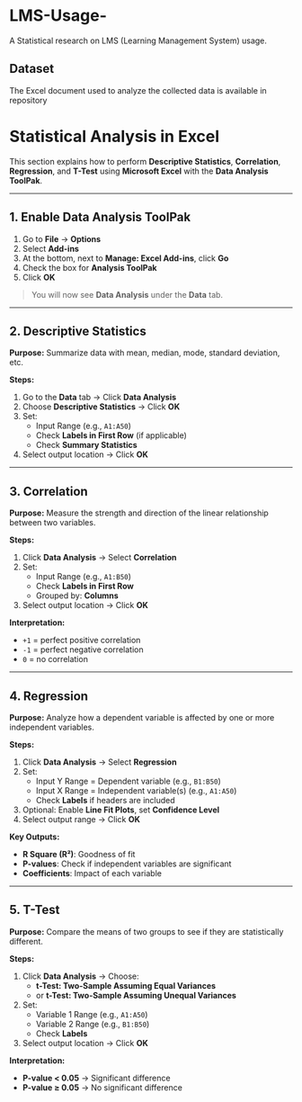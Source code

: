 # LMS-Usage-

A Statistical research on LMS (Learning Management System) usage.

##  Dataset

The Excel document used to analyze the collected data is available in repository

#  Statistical Analysis in Excel

This section explains how to perform **Descriptive Statistics**, **Correlation**, **Regression**, and **T-Test** using **Microsoft Excel** with the **Data Analysis ToolPak**.

---

##  1. Enable Data Analysis ToolPak

1. Go to **File** → **Options**
2. Select **Add-ins**
3. At the bottom, next to **Manage: Excel Add-ins**, click **Go**
4. Check the box for **Analysis ToolPak**
5. Click **OK**

> You will now see **Data Analysis** under the **Data** tab.

---

##  2. Descriptive Statistics

**Purpose:** Summarize data with mean, median, mode, standard deviation, etc.

**Steps:**
1. Go to the **Data** tab → Click **Data Analysis**
2. Choose **Descriptive Statistics** → Click **OK**
3. Set:
   - Input Range (e.g., `A1:A50`)
   - Check **Labels in First Row** (if applicable)
   - Check **Summary Statistics**
4. Select output location → Click **OK**

---

##  3. Correlation

**Purpose:** Measure the strength and direction of the linear relationship between two variables.

**Steps:**
1. Click **Data Analysis** → Select **Correlation**
2. Set:
   - Input Range (e.g., `A1:B50`)
   - Check **Labels in First Row**
   - Grouped by: **Columns**
3. Select output location → Click **OK**

**Interpretation:**
- `+1` = perfect positive correlation  
- `-1` = perfect negative correlation  
- `0` = no correlation

---

##  4. Regression

**Purpose:** Analyze how a dependent variable is affected by one or more independent variables.

**Steps:**
1. Click **Data Analysis** → Select **Regression**
2. Set:
   - Input Y Range = Dependent variable (e.g., `B1:B50`)
   - Input X Range = Independent variable(s) (e.g., `A1:A50`)
   - Check **Labels** if headers are included
3. Optional: Enable **Line Fit Plots**, set **Confidence Level**
4. Select output range → Click **OK**

**Key Outputs:**
- **R Square (R²)**: Goodness of fit
- **P-values**: Check if independent variables are significant
- **Coefficients**: Impact of each variable

---

##  5. T-Test

**Purpose:** Compare the means of two groups to see if they are statistically different.

**Steps:**
1. Click **Data Analysis** → Choose:
   - **t-Test: Two-Sample Assuming Equal Variances**  
   - or **t-Test: Two-Sample Assuming Unequal Variances**
2. Set:
   - Variable 1 Range (e.g., `A1:A50`)
   - Variable 2 Range (e.g., `B1:B50`)
   - Check **Labels**
3. Select output location → Click **OK**

**Interpretation:**
- **P-value < 0.05** → Significant difference
- **P-value ≥ 0.05** → No significant difference
